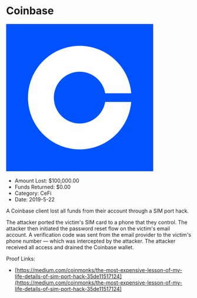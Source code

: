 # Coinbase
![Coinbase](/rektimages/Coinbase.png)
- Amount Lost: $100,000.00
- Funds Returned: $0.00
- Category: CeFi
- Date: 2019-5-22

A Coinbase client lost all funds from their account through a SIM port hack.  
  
The attacker ported the victim's SIM card to a phone that they control. The attacker then initiated the password reset flow on the victim's email account. A verification code was sent from the email provider to the victim's phone number — which was intercepted by the attacker. The attacker received all access and drained the Coinbase wallet.


Proof Links:
- [https://medium.com/coinmonks/the-most-expensive-lesson-of-my-life-details-of-sim-port-hack-35de11517124](https://medium.com/coinmonks/the-most-expensive-lesson-of-my-life-details-of-sim-port-hack-35de11517124)


